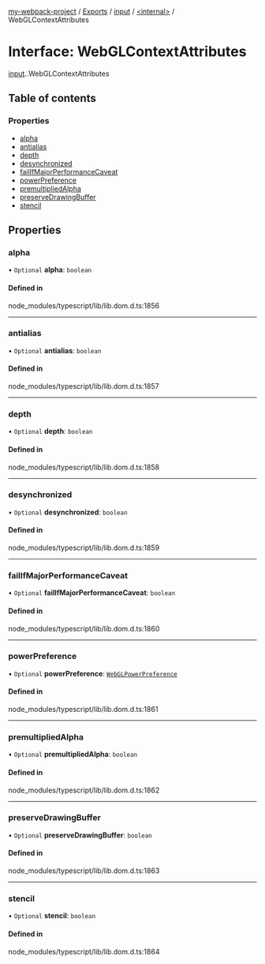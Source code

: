[my-webpack-project](../README.md) / [Exports](../modules.md) / [input](../modules/input.md) / [<internal\>](../modules/input._internal_.md) / WebGLContextAttributes

# Interface: WebGLContextAttributes

[input](../modules/input.md).[<internal>](../modules/input._internal_.md).WebGLContextAttributes

## Table of contents

### Properties

- [alpha](input._internal_.WebGLContextAttributes.md#alpha)
- [antialias](input._internal_.WebGLContextAttributes.md#antialias)
- [depth](input._internal_.WebGLContextAttributes.md#depth)
- [desynchronized](input._internal_.WebGLContextAttributes.md#desynchronized)
- [failIfMajorPerformanceCaveat](input._internal_.WebGLContextAttributes.md#failifmajorperformancecaveat)
- [powerPreference](input._internal_.WebGLContextAttributes.md#powerpreference)
- [premultipliedAlpha](input._internal_.WebGLContextAttributes.md#premultipliedalpha)
- [preserveDrawingBuffer](input._internal_.WebGLContextAttributes.md#preservedrawingbuffer)
- [stencil](input._internal_.WebGLContextAttributes.md#stencil)

## Properties

### alpha

• `Optional` **alpha**: `boolean`

#### Defined in

node_modules/typescript/lib/lib.dom.d.ts:1856

___

### antialias

• `Optional` **antialias**: `boolean`

#### Defined in

node_modules/typescript/lib/lib.dom.d.ts:1857

___

### depth

• `Optional` **depth**: `boolean`

#### Defined in

node_modules/typescript/lib/lib.dom.d.ts:1858

___

### desynchronized

• `Optional` **desynchronized**: `boolean`

#### Defined in

node_modules/typescript/lib/lib.dom.d.ts:1859

___

### failIfMajorPerformanceCaveat

• `Optional` **failIfMajorPerformanceCaveat**: `boolean`

#### Defined in

node_modules/typescript/lib/lib.dom.d.ts:1860

___

### powerPreference

• `Optional` **powerPreference**: [`WebGLPowerPreference`](../modules/input._internal_.md#webglpowerpreference)

#### Defined in

node_modules/typescript/lib/lib.dom.d.ts:1861

___

### premultipliedAlpha

• `Optional` **premultipliedAlpha**: `boolean`

#### Defined in

node_modules/typescript/lib/lib.dom.d.ts:1862

___

### preserveDrawingBuffer

• `Optional` **preserveDrawingBuffer**: `boolean`

#### Defined in

node_modules/typescript/lib/lib.dom.d.ts:1863

___

### stencil

• `Optional` **stencil**: `boolean`

#### Defined in

node_modules/typescript/lib/lib.dom.d.ts:1864
